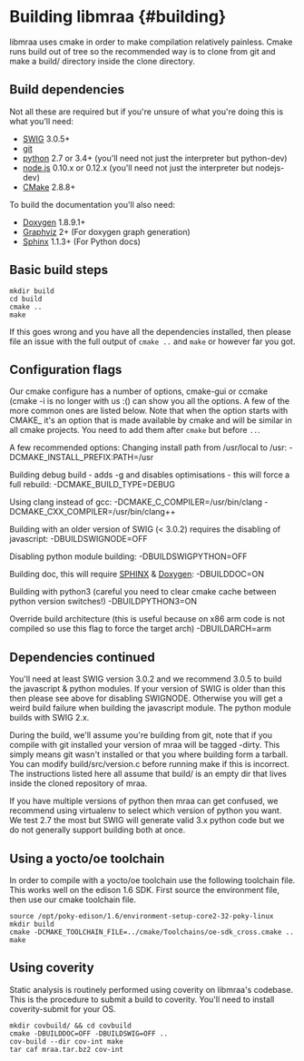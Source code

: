 Building libmraa                         {#building}
===============

libmraa uses cmake in order to make compilation relatively painless. Cmake runs
build out of tree so the recommended way is to clone from git and make a build/
directory inside the clone directory.

## Build dependencies
Not all these are required but if you're unsure of what you're doing this is
what you'll need:
* [SWIG](http://swig.org) 3.0.5+
* [git](http://git-scm.com)
* [python](http://python.org) 2.7 or 3.4+ (you'll need not just the interpreter but python-dev)
* [node.js](http://nodejs.org) 0.10.x or 0.12.x (you'll need not just the interpreter but nodejs-dev)
* [CMake](http://cmake.org) 2.8.8+

To build the documentation you'll also need:
* [Doxygen](http://www.stack.nl/~dimitri/doxygen/) 1.8.9.1+
* [Graphviz](http://graphviz.org/) 2+ (For doxygen graph generation)
* [Sphinx](http://sphinx-doc.org/) 1.1.3+ (For Python docs)


## Basic build steps

~~~~~~~~~~~~~{.sh}
mkdir build
cd build
cmake ..
make
~~~~~~~~~~~~~

If this goes wrong and you have all the dependencies installed, then please
file an issue with the full output of `cmake ..` and `make` or however far you
got.

## Configuration flags

Our cmake configure has a number of options, cmake-gui or ccmake (cmake -i is
no longer with us :() can show you all the options. A few of the more common
ones are listed below. Note that when the option starts with CMAKE_ it's an
option that is made available by cmake and will be similar in all cmake
projects. You need to add them after `cmake` but before `..`.

A few recommended options:
Changing install path from /usr/local to /usr:
 -DCMAKE_INSTALL_PREFIX:PATH=/usr

Building debug build - adds -g and disables optimisations - this will force a
full rebuild:
 -DCMAKE_BUILD_TYPE=DEBUG

Using clang instead of gcc:
 -DCMAKE_C_COMPILER=/usr/bin/clang -DCMAKE_CXX_COMPILER=/usr/bin/clang++

Building with an older version of SWIG (< 3.0.2) requires the disabling of javascript:
 -DBUILDSWIGNODE=OFF

Disabling python module building:
 -DBUILDSWIGPYTHON=OFF

Building doc, this will require [SPHINX](http://sphinx-doc.org) &
[Doxygen](http://doxygen.org):
 -DBUILDDOC=ON

Building with python3 (careful you need to clear cmake cache between python
version switches!)
 -DBUILDPYTHON3=ON

Override build architecture (this is useful because on x86 arm code is not
compiled so use this flag to force the target arch)
 -DBUILDARCH=arm

## Dependencies continued

You'll need at least SWIG version 3.0.2 and we recommend 3.0.5 to build the
javascript & python modules. If your version of SWIG is older than this then
please see above for disabling SWIGNODE. Otherwise you will get a weird build
failure when building the javascript module. The python module builds with SWIG
2.x.

During the build, we'll assume you're building from git, note that if you
compile with git installed your version of mraa will be tagged -dirty. This
simply means git wasn't installed or that you where building form a tarball.
You can modify build/src/version.c before running make if this is incorrect.
The instructions listed here all assume that build/ is an empty dir that lives
inside the cloned repository of mraa.

If you have multiple versions of python then mraa can get confused, we
recommend using virtualenv to select which version of python you want. We test
2.7 the most but SWIG will generate valid 3.x python code but we do not
generally support building both at once.

## Using a yocto/oe toolchain

In order to compile with a yocto/oe toolchain use the following toolchain file.
This works well on the edison 1.6 SDK. First source the environment file, then
use our cmake toolchain file.

~~~~~~~~~~~~~{.sh}
source /opt/poky-edison/1.6/environment-setup-core2-32-poky-linux
mkdir build
cmake -DCMAKE_TOOLCHAIN_FILE=../cmake/Toolchains/oe-sdk_cross.cmake ..
make
~~~~~~~~~~~~~

## Using coverity

Static analysis is routinely performed using coverity on libmraa's codebase.
This is the procedure to submit a build to coverity. You'll need to install
coverity-submit for your OS.

~~~~~~~~~~~~~{.sh}
mkdir covbuild/ && cd covbuild
cmake -DBUILDDOC=OFF -DBUILDSWIG=OFF ..
cov-build --dir cov-int make
tar caf mraa.tar.bz2 cov-int
~~~~~~~~~~~~~
